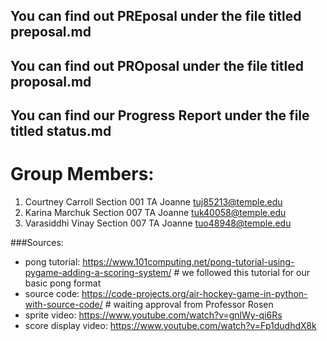 ## You can find out PREposal under the file titled preposal.md
## You can find out PROposal under the file titled proposal.md
## You can find our Progress Report under the file titled status.md
# Group Members: 
1. Courtney Carroll Section 001 TA Joanne tuj85213@temple.edu 
2. Karina Marchuk Section 007 TA Joanne tuk40058@temple.edu  
3. Varasiddhi Vinay Section 007 TA Joanne tuo48948@temple.edu

###Sources: 
- pong tutorial: https://www.101computing.net/pong-tutorial-using-pygame-adding-a-scoring-system/
      # we followed this tutorial for our basic pong format   
- source code: https://code-projects.org/air-hockey-game-in-python-with-source-code/
      # waiting approval from Professor Rosen
- sprite video: https://www.youtube.com/watch?v=gnlWy-qi6Rs
- score display video: https://www.youtube.com/watch?v=Fp1dudhdX8k
